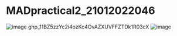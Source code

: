 # MADpractical2_21012022046
![image](https://user-images.githubusercontent.com/110801663/185845208-8aaeb4d6-5e8d-4296-b7e5-9ecd92738133.png)
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
![image](https://user-images.githubusercontent.com/110801663/187128569-6f2a41a1-febc-4aa2-b637-2c2bbd46b566.png)
